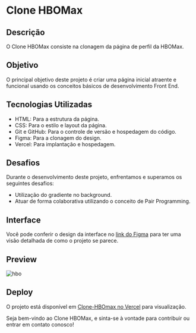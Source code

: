# Clone HBOMax

## Descrição

O Clone HBOMax consiste na clonagem da página de perfil da HBOMax.

## Objetivo

O principal objetivo deste projeto é criar uma página inicial atraente e funcional usando os conceitos básicos de desenvolvimento Front End.

## Tecnologias Utilizadas

- HTML: Para a estrutura da página.
- CSS: Para o estilo e layout da página.
- Git e GitHub: Para o controle de versão e hospedagem do código.
- Figma: Para a clonagem do design.
- Vercel: Para implantação e hospedagem.

## Desafios

Durante o desenvolvimento deste projeto, enfrentamos e superamos os seguintes desafios:

- Utilização do gradiente no background.
- Atuar de forma colaborativa utilizando o conceito de Pair Programming.

## Interface

Você pode conferir o design da interface no [link do Figma](https://www.figma.com/community/file/994715668716699770/hbo-max-clone) para ter uma visão detalhada de como o projeto se parece.


## Preview

![hbo](https://github.com/f5-nascimento/Clone-HBOmax/assets/28812188/79c6ed9e-e48b-41da-8c18-33417bfff338)


## Deploy

O projeto está disponível em [Clone-HBOmax no Vercel](https://clone-hb-omax-f5-nascimento.vercel.app/) para visualização.

Seja bem-vindo ao Clone HBOMax, e sinta-se à vontade para contribuir ou entrar em contato conosco!
